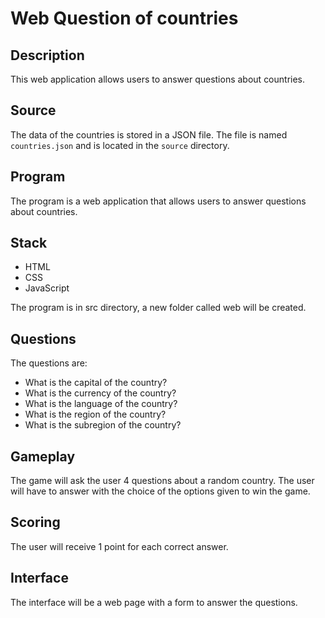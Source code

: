 # Web Question of countries

## Description

This web application allows users to answer questions about countries.

## Source

The data of the countries is stored in a JSON file. The file is named `countries.json` and is located in the `source` directory.

## Program

The program is a web application that allows users to answer questions about countries.

## Stack

- HTML
- CSS
- JavaScript

The program is in src directory, a new folder called web will be created.

## Questions

The questions are:
- What is the capital of the country?
- What is the currency of the country?
- What is the language of the country?
- What is the region of the country?
- What is the subregion of the country?

## Gameplay

The game will ask the user 4 questions about a random country. The user will have to answer with the choice of the options given to win the game.

## Scoring

The user will receive 1 point for each correct answer.

## Interface

The interface will be a web page with a form to answer the questions.
